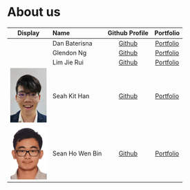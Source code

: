 # About us

|                      Display                       | Name            |               Github Profile                |             Portfolio             |
|:--------------------------------------------------:|:----------------|:-------------------------------------------:|:---------------------------------:|
| [](https://via.placeholder.com/100.png?text=Photo) | Dan Baterisna   |  [Github](https://github.com/danbaterisna)  | [Portfolio](docs/team/johndoe.md) |
| [](https://via.placeholder.com/100.png?text=Photo) | Glendon Ng      | [Github](https://github.com/GlendonNotGlen) | [Portfolio](docs/team/johndoe.md) |
| [](https://via.placeholder.com/100.png?text=Photo) | Lim Jie Rui     |   [Github](https://github.com/limjierui)    | [Portfolio](docs/team/johndoe.md) |
|      ![](./images/KitHan_Profile_Picture.png)      | Seah Kit Han    |     [Github](https://github.com/khseah)     |   [Portfolio](./team/khseah.md)   |
|       ![](./images/Sean_Profile_Picture.png)       | Sean Ho Wen Bin |    [Github](https://github.com/SeanHoWB)    |  [Portfolio](./team/seanhowb.md)  |
